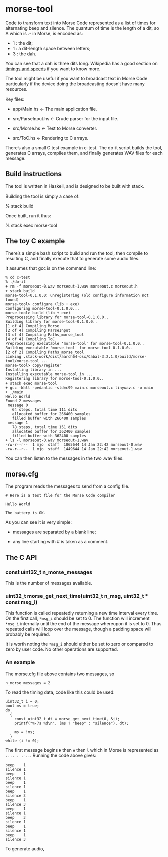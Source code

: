 # morse-tool

Code to transform text into Morse Code represented as a list
of times for alternating beep and silence. The quantum of time
is the length of a dit, so A which is .- in Morse, is encoded
as:

  - 1 : the dit;
  - 1 : a dit-length space between letters;
  - 3 : the dah.

You can see that a dah is three dits long. Wikipedia has a good
section on [timings and
speeds](https://en.wikipedia.org/wiki/Morse_code#Representation,_timing,_and_speeds)
if you want to know more.

The tool might be useful if you want to broadcast text in Morse Code
particularly if the device doing the broadcasting doesn’t have many
resources.

Key files:

  * app/Main.hs       <- The main application file.

  * src/ParseInput.hs <- Crude parser for the input file.

  * src/Morse.hs      <- Test to Morse converter.

  * src/ToC.hs        <- Rendering to C arrays.

There’s also a small C test example in c-test. The do-it
script builds the tool, generates C arrays, compiles them,
and finally generates WAV files for each message.

## Build instructions

The tool is written in Haskell, and is designed to be
built with stack.

Building the tool is simply a case of:

   % stack build

Once built, run it thus:

   % stack exec morse-tool

## The toy C example

There’s a simple bash script to build and run the tool, then
compile to resulting C, and finally execute that to generate
some audio files.

It assumes that gcc is on the command line:

	% cd c-test
	% ./do-it
	+ rm -f morseout-0.wav morseout-1.wav morseout.c morseout.h
	+ stack build
	morse-tool-0.1.0.0: unregistering (old configure information not found)
	morse-tool> configure (lib + exe)
	Configuring morse-tool-0.1.0.0...
	morse-tool> build (lib + exe)
	Preprocessing library for morse-tool-0.1.0.0..
	Building library for morse-tool-0.1.0.0..
	[1 of 4] Compiling Morse
	[2 of 4] Compiling ParseInput
	[3 of 4] Compiling Paths_morse_tool
	[4 of 4] Compiling ToC
	Preprocessing executable 'morse-tool' for morse-tool-0.1.0.0..
	Building executable 'morse-tool' for morse-tool-0.1.0.0..
	[2 of 2] Compiling Paths_morse_tool
	Linking .stack-work/dist/aarch64-osx/Cabal-3.2.1.0/build/morse-tool/morse-tool ...
	morse-tool> copy/register
	Installing library in ...
	Installing executable morse-tool in ...
	Registering library for morse-tool-0.1.0.0..
	+ stack exec morse-tool
	+ gcc -Wall -pedantic -std=c99 main.c morseout.c tinywav.c -o main
	+ ./main
	Hello World
	Found 2 messages
	 message 0
	   64 steps, total time 111 dits
	   allocated buffer for 266400 samples
	   filled buffer with 266400 samples
	 message 1
	   78 steps, total time 151 dits
	   allocated buffer for 362400 samples
	   filled buffer with 362400 samples
	+ ls -l morseout-0.wav morseout-1.wav
	-rw-r--r--  1 mjo  staff  1065644 14 Jan 22:42 morseout-0.wav
	-rw-r--r--  1 mjo  staff  1449644 14 Jan 22:42 morseout-1.wav

You can then listen to the messages in the two .wav files.

## morse.cfg

The program reads the messages to send from a config file.

	# Here is a test file for the Morse Code compiler

	Hello World

	The battery is OK.

As you can see it is very simple:

 - messages are separated by a blank line;

 - any line starting with # is taken as a comment.

## The C API

### const uint32_t n_morse_messages

This is the number of messages available.

### uint32_t morse_get_next_time(uint32_t n_msg, uint32_t * const msg_i)

This function is called repeatedly returning a new time interval every
time. On the first call, `*msg_i` should be set to 0. The function
will increment `*msg_i` internally until the end of the message
whereupon it is set to 0. Thus repeated calls will loop over the
message, though a padding space will probably be required.

It is worth noting the `*msg_i` should either be set to zero or
compared to zero by user code. No other operations are supported.

### An example

The morse.cfg file above contains two messages, so

	n_morse_messages = 2

To read the timing data, code like this could be used:

	uint32_t i = 0;
	bool ms = true;
	do
	  {
		const uint32_t dt = morse_get_next_time(0, &i);
		printf("%-7s %d\n", (ms ? "beep" : "silence"), dt);

		ms = !ms;
	  }
	while (i != 0);

The first message begins `H` then `e` then `l` which in Morse is
represented as `.... . .-..`. Running the code above gives:

	beep    1
	silence 1
	beep    1
	silence 1
	beep    1
	silence 1
	beep    1
	silence 3
	beep    1
	silence 3
	beep    1
	silence 1
	beep    3
	silence 1
	beep    1
	silence 1
	beep    1
	silence 3

To generate audio,
